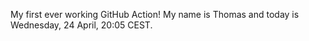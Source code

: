 My first ever working GitHub Action!
My name is Thomas and today is Wednesday, 24 April, 20:05 CEST. 
